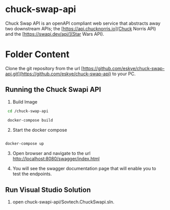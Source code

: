 # chuck-swap-api
 Chuck Swap API is an openAPI compliant web service that abstracts away two downstream APIs; the [https://api.chucknorris.io](Chuck Norris API) and the [https://swapi.dev/api/](Star Wars API). 

# Folder Content
 Clone the git repository from the url [https://github.com/eskye/chuck-swap-api.git](https://github.com/eskye/chuck-swap-api) to your PC.

## Running the Chuck Swapi API 

 1. Build Image
   ```sh
    cd /chuck-swap-api
     
    docker-compose build
   ```

 2. Start the docker compose
  ```sh

  docker-compose up

  ```
 3. Open browser and navigate to the url [http://localhost:8080/swagger/index.html](http://localhost:8080/swagger/index.html)
  

 4. You will see the swagger documentation page that will enable you to test the endpoints.


## Run Visual Studio Solution

1. open chuck-swapi-api/Sovtech.ChuckSwapi.sln.

   
